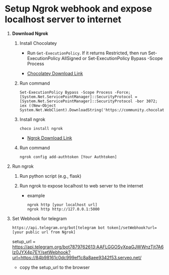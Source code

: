 # Setup Ngrok webhook and expose localhost server to internet

1. **Download Ngrok**

    1. Install Chocolatey
    
        * Run `Get-ExecutionPolicy`. If it returns Restricted, then run Set-ExecutionPolicy AllSigned or Set-ExecutionPolicy Bypass -Scope Process

        * [Chocolatey Download Link](https://chocolatey.org/install)

    2. Run command

        ```
        Set-ExecutionPolicy Bypass -Scope Process -Force; [System.Net.ServicePointManager]::SecurityProtocol = [System.Net.ServicePointManager]::SecurityProtocol -bor 3072; iex ((New-Object System.Net.WebClient).DownloadString('https://community.chocolatey.org/install.ps1'))
        ```

    3. Install ngrok

        ```
        choco install ngrok
        ```

        * [Ngrok Download Link](https://dashboard.ngrok.com/get-started/setup/windows)

    4. Run command

        ```
        ngrok config add-authtoken [Your Authtoken]
        ```

2. Run ngrok

    1. Run python script (e.g., flask)

    2. Run ngrok to expose localhost to web server to the internet

        * example

            ```
            ngrok http [your localhost url]
            ngrok http http://127.0.0.1:5000
            ```

3. Set Webhook for telegram

    ```text
    https://api.telegram.org/bot[telegram bot token]/setWebhook?url=[your public url from Ngrok]
    ```

    setup_url = https://api.telegram.org/bot7879762613:AAFLGGOSyXpaGJWWnzTjt7A6lz0JYX4p7EY/setWebhook?url=https://84b98161c0dc999ef1c8a8aee9342f53.serveo.net/

    * copy the setup_url to the browser